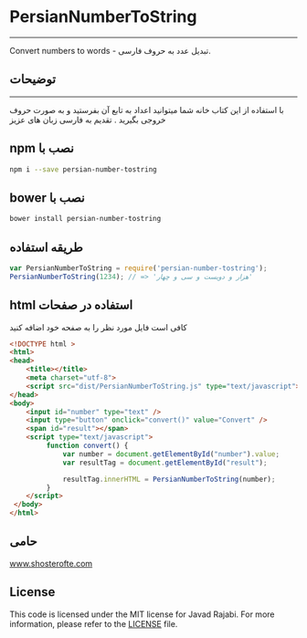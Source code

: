 # PersianNumberToString
- - -
Convert numbers to words - تبدیل عدد به حروف فارسی.

##  توضیحات 
- - -
با استفاده از این کتاب خانه شما میتوانید اعداد به تابع آن بفرستید و به صورت حروف خروجی بگیرید
.
تقدیم به فارسی زبان های عزیز

## npm نصب با 

```bash
npm i --save persian-number-tostring
```

## bower نصب با 

```bash
bower install persian-number-tostring
```

## طریقه استفاده
```javascript
var PersianNumberToString = require('persian-number-tostring');
PersianNumberToString(1234); // => 'هزار و دویست و سی و چهار'
```

## html استفاده در صفحات  
کافی است فایل مورد نظر را به صفحه خود اضافه کنید


```html
<!DOCTYPE html >
<html>
<head>
    <title></title>
	<meta charset="utf-8">
    <script src="dist/PersianNumberToString.js" type="text/javascript"></script>
</head>
<body>
	<input id="number" type="text" />
	<input type="button" onclick="convert()" value="Convert" />
	<span id="result"></span>
	<script type="text/javascript">
	     function convert() {
	         var number = document.getElementById("number").value;
	         var resultTag = document.getElementById("result");

	         resultTag.innerHTML = PersianNumberToString(number);
	     }
	</script>
 </body>
</html>

```
## حامی
www.shosterofte.com

## License
This code is licensed under the MIT license for Javad Rajabi. For more
information, please refer to the [LICENSE](/LICENSE) file.
